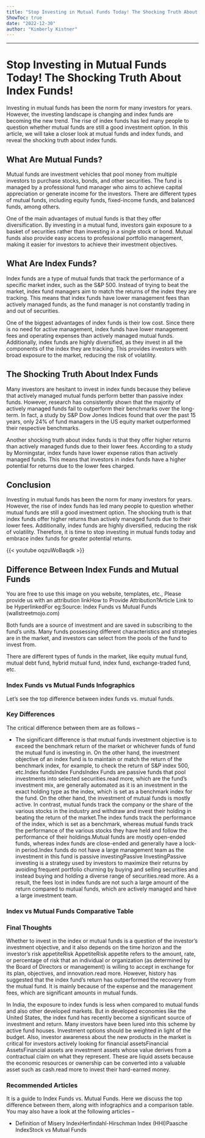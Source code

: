 ```yaml
---
title: "Stop Investing in Mutual Funds Today! The Shocking Truth About Index Funds!"
ShowToc: true 
date: "2022-12-30"
author: "Kimberly Kistner"
---
```

*****
# Stop Investing in Mutual Funds Today! The Shocking Truth About Index Funds!

Investing in mutual funds has been the norm for many investors for years. However, the investing landscape is changing and index funds are becoming the new trend. The rise of index funds has led many people to question whether mutual funds are still a good investment option. In this article, we will take a closer look at mutual funds and index funds, and reveal the shocking truth about index funds.

## What Are Mutual Funds?

Mutual funds are investment vehicles that pool money from multiple investors to purchase stocks, bonds, and other securities. The fund is managed by a professional fund manager who aims to achieve capital appreciation or generate income for the investors. There are different types of mutual funds, including equity funds, fixed-income funds, and balanced funds, among others.

One of the main advantages of mutual funds is that they offer diversification. By investing in a mutual fund, investors gain exposure to a basket of securities rather than investing in a single stock or bond. Mutual funds also provide easy access to professional portfolio management, making it easier for investors to achieve their investment objectives.

## What Are Index Funds?

Index funds are a type of mutual funds that track the performance of a specific market index, such as the S&P 500. Instead of trying to beat the market, index fund managers aim to match the returns of the index they are tracking. This means that index funds have lower management fees than actively managed funds, as the fund manager is not constantly trading in and out of securities.

One of the biggest advantages of index funds is their low cost. Since there is no need for active management, index funds have lower management fees and operating expenses than actively managed mutual funds. Additionally, index funds are highly diversified, as they invest in all the components of the index they are tracking. This provides investors with broad exposure to the market, reducing the risk of volatility.

## The Shocking Truth About Index Funds

Many investors are hesitant to invest in index funds because they believe that actively managed mutual funds perform better than passive index funds. However, research has consistently shown that the majority of actively managed funds fail to outperform their benchmarks over the long-term. In fact, a study by S&P Dow Jones Indices found that over the past 15 years, only 24% of fund managers in the US equity market outperformed their respective benchmarks.

Another shocking truth about index funds is that they offer higher returns than actively managed funds due to their lower fees. According to a study by Morningstar, index funds have lower expense ratios than actively managed funds. This means that investors in index funds have a higher potential for returns due to the lower fees charged.

## Conclusion

Investing in mutual funds has been the norm for many investors for years. However, the rise of index funds has led many people to question whether mutual funds are still a good investment option. The shocking truth is that index funds offer higher returns than actively managed funds due to their lower fees. Additionally, index funds are highly diversified, reducing the risk of volatility. Therefore, it is time to stop investing in mutual funds today and embrace index funds for greater potential returns.

{{< youtube oqzuWoBaqdk >}} 



## Difference Between Index Funds and Mutual Funds
 
 You are free to use this image on you website, templates, etc.,  Please provide us with an attribution linkHow to Provide Attribution?Article Link to be HyperlinkedFor eg:Source: Index Funds vs Mutual Funds (wallstreetmojo.com) 
 
Both funds are a source of investment and are saved in subscribing to the fund’s units. Many funds possessing different characteristics and strategies are in the market, and investors can select from the pools of the fund to invest from.
 
There are different types of funds in the market, like equity mutual fund, mutual debt fund, hybrid mutual fund, index fund, exchange-traded fund, etc.
 
### Index Funds vs Mutual Funds Infographics
 
Let’s see the top difference between index funds vs. mutual funds.
 
### Key Differences
 
The critical difference between them are as follows –
 
- The significant difference is that mutual funds investment objective is to exceed the benchmark return of the market or whichever funds of fund the mutual fund is investing in. On the other hand, the investment objective of an index fund is to maintain or match the return of the benchmark index, for example, to check the return of S&P index 500, etc.Index fundsIndex FundsIndex Funds are passive funds that pool investments into selected securities.read more, which are the fund’s investment mix, are generally automated as it is an investment in the exact holding type as the index, which is set as a benchmark index for the fund. On the other hand, the investment of mutual funds is mostly active. In contrast, mutual funds track the company or the share of the various stocks in the industry and withdraw and invest their holding in beating the return of the market.The index funds track the performance of the index, which is set as a benchmark, whereas mutual funds track the performance of the various stocks they have held and follow the performance of their holdings.Mutual funds are mostly open-ended funds, whereas index funds are close-ended and generally have a lock-in period.Index funds do not have a large management team as the investment in this fund is passive investingPassive InvestingPassive investing is a strategy used by investors to maximize their returns by avoiding frequent portfolio churning by buying and selling securities and instead buying and holding a diverse range of securities.read more. As a result, the fees lost in index funds are not such a large amount of the return compared to mutual funds, which are actively managed and have a large investment team.

 
### Index vs Mutual Funds Comparative Table
 
### Final Thoughts
 
Whether to invest in the index or mutual funds is a question of the investor’s investment objective, and it also depends on the time horizon and the investor’s risk appetiteRisk AppetiteRisk appetite refers to the amount, rate, or percentage of risk that an individual or organization (as determined by the Board of Directors or management) is willing to accept in exchange for its plan, objectives, and innovation.read more. However, history has suggested that the index fund’s return has outperformed the recovery from the mutual fund. It is mainly because of the expense and the management fees, which are significant amounts in mutual funds.
 
In India, the exposure to index funds is less when compared to mutual funds and also other developed markets. But in developed economies like the United States, the index fund has recently become a significant source of investment and return. Many investors have been lured into this scheme by active fund houses. Investment options should be weighted in light of the budget. Also, investor awareness about the new products in the market is critical for investors actively looking for financial assetsFinancial AssetsFinancial assets are investment assets whose value derives from a contractual claim on what they represent. These are liquid assets because the economic resources or ownership can be converted into a valuable asset such as cash.read more to invest their hard-earned money.
 
### Recommended Articles
 
It is a guide to Index Funds vs. Mutual Funds. Here we discuss the top difference between them, along with infographics and a comparison table. You may also have a look at the following articles –
 
- Definition of Misery IndexHerfindahl-Hirschman Index (HHI)Paasche IndexStock vs Mutual Funds

 




